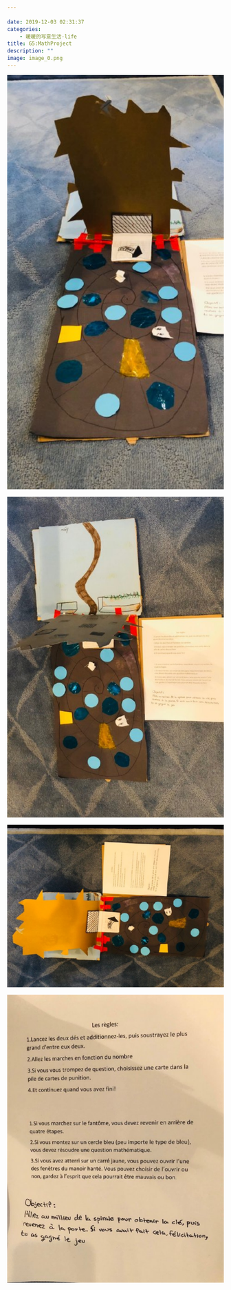 ```yaml
---

date: 2019-12-03 02:31:37
categories:
    - 暖暖的写意生活-life
title: G5:MathProject
description: ""
image: image_0.png
---
```


![](image_0.png)

![](image_1.png)

![](image_2.png)

![](image_3.png)